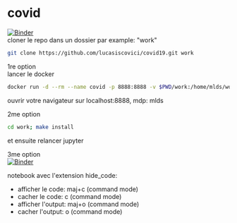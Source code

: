 # covid
[![Binder](https://mybinder.org/badge_logo.svg)](https://mybinder.org/v2/gh/lucasiscovici/covid19/docker?filepath=work%2FCovid_19.ipynb)   
cloner le repo dans un dossier par example: "work"
```bash
git clone https://github.com/lucasiscovici/covid19.git work
```
1re option  
lancer le docker
```bash
docker run -d --rm --name covid -p 8888:8888 -v $PWD/work:/home/mlds/work luluisco/covid19 mlds.sh
```
ouvrir votre navigateur sur localhost:8888, mdp: mlds

2me option  
```bash
cd work; make install
```
et ensuite relancer jupyter  

3me option  
[![Binder](https://mybinder.org/badge_logo.svg)](https://mybinder.org/v2/gh/lucasiscovici/covid19/docker?filepath=work%2FCovid_19.ipynb)    

notebook avec l'extension hide_code:
- afficher le code: maj+c  (command mode)  
- cacher le code: c (command mode)  
- afficher l'output: maj+o (command mode)
- cacher l'output: o (command mode)
